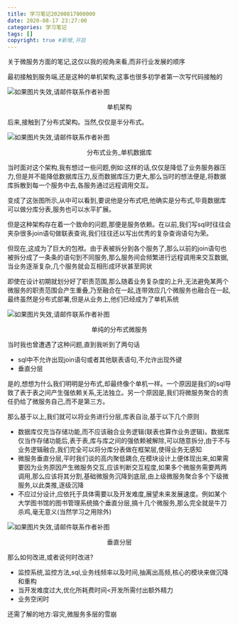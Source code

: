 ```yaml
---
title: 学习笔记20200817000000
date: 2020-08-17 23:27:00
categories: 学习笔记
tags: []
copyright: true #新增,开启
---
```


关于微服务方面的笔记,这仅以我的视角来看,而非行业发展的顺序

最初接触到服务端,还是这种的单机架构,这事也很多初学者第一次写代码接触的

![如果图片失效,请邮件联系作者补图](单机.png)
<center>单机架构</center>

后来,接触到了分布式架构。当然,仅仅是半分布式。

![如果图片失效,请邮件联系作者补图](分布式业务_单机数据库.png)
<center>分布式业务_单机数据库</center>

当时面对这个架构,我有想过一些问题,例如:这样的话,仅仅是降低了业务服务器压力,但是并不能降低数据库压力,反而数据库压力更大,那么当时的想法便是,将数据库拆散到每一个服务中去,各服务通过远程调用交互。

变成了这张图所示,从中可以看到,要说他是分布式吧,他确实是分布式,毕竟数据库可以做分库分表,服务也可以水平扩展。

但是这种架构存在着一个致命的问题,那便是服务依赖。在以前,我们写sql时往往会夹杂很多join语句做联表查询,我们往往还以写出优秀的复杂查询语句为荣。

但现在,这成为了巨大的包袱。由于表被拆分到各个服务了,那么以前的join语句也被拆分成了一条条的语句到不同服务,那么服务间会频繁进行远程调用来交互数据,当业务逐渐复杂,几个服务就会互相形成环状甚至网状

即使在设计初期就划分好了职责范围,那么随着业务复杂度的上升,无法避免某两个微服务的职责范围会产生重叠,乃至融合在一起,连带效应几个微服务也融合在一起,最终虽然是分布式部署,但是从业务上,他们已经成为了单机系统

![如果图片失效,请邮件联系作者补图](单纯的分布式微服务.png)
<center>单纯的分布式微服务</center>

当时我也曾遭遇了这种问题,直到我听到了两句话
+ sql中不允许出现join语句或者其他联表语句,不允许出现外键
+ 垂直分层

是的,想想为什么我们明明是分布式,却最终像个单机一样。一个原因是我们的sql导致了表于表之间产生强依赖关系,无法独立。另一个原因是,我们将微服务聚合的责任扔给了微服务自己,而不是第三方。

那么基于以上,我们就可以将业务进行分层,库表自治,基于以下几个原则
+ 数据库仅充当存储功能,而不应该融合业务逻辑(联表也算作业务逻辑)。数据库仅当作存储功能后,表于表,库与库之间的强依赖被解除,可以随意拆分,由于不与业务逻辑融合,我们完全可以将分库分表做在框架层,使得业务无感知
+ 微服务垂直分层,平时我们谈的高内聚低耦合,在模块设计上便体现出来,如果需要因为业务原因产生微服务交互,应该判断交互程度,如果多个微服务需要两两调用,那么应该将其分割,基础微服务沉降到底层,由上级微服务聚合多个下级微服务,以此类推,逐级沉降
+ 不应过分设计,应依托于具体需要以及开发难度,展望未来发展速度。例如某个大学图书馆的图书管理系统搞个垂直分层,搞十几个微服务,那么完全就是牛刀杀鸡,毫无意义(当然学习之用除外)

![如果图片失效,请邮件联系作者补图](垂直分层.png)
<center>垂直分层</center>

那么如何改进,或者说何时改进?
+ 监控系统,监控方法,sql,业务线频率以及时间,抽离出高频,核心的模块来做沉降和重构
+ 当开发难度过大,优化所耗费时间<开发所需付出额外精力
+ 业务空闲时

还需了解的地方:容灾,微服务多层的雪崩
